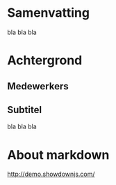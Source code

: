 # Samenvatting
bla bla bla

# Achtergrond
## Medewerkers

## Subtitel
bla bla bla

# About markdown
http://demo.showdownjs.com/
